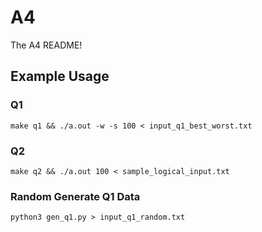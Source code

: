 # A4
The A4 README!

## Example Usage
### Q1
```
make q1 && ./a.out -w -s 100 < input_q1_best_worst.txt
```

### Q2
```
make q2 && ./a.out 100 < sample_logical_input.txt
```

### Random Generate Q1 Data
```
python3 gen_q1.py > input_q1_random.txt
```